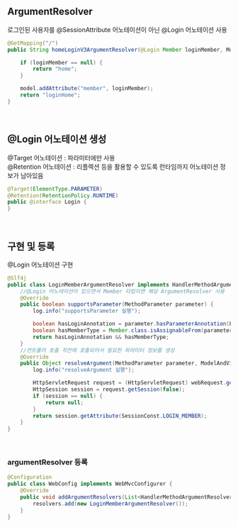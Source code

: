 ## ArgumentResolver
로그인된 사용자를 @SessionAttribute 어노테이션이 아닌 @Login 어노테이션 사용  
````java
@GetMapping("/")
public String homeLoginV3ArgumentResolver(@Login Member loginMember, Model model) {

    if (loginMember == null) {
        return "home";
    }

    model.addAttribute("member", loginMember);
    return "loginHome";
}
````

<br>

## @Login 어노테이션 생성
@Target 어노테이션 : 파라미터에만 사용  
@Retention 어노테이션 : 리플렉션 등을 활용할 수 있도록 런타임까지 어노테이션 정보가 남아있음  
````java
@Target(ElementType.PARAMETER)
@Retention(RetentionPolicy.RUNTIME)
public @interface Login {
}
````

<br>

## 구현 및 등록
@Login 어노테이션 구현  
````java
@Slf4j
public class LoginMemberArgumentResolver implements HandlerMethodArgumentResolver {
    //@Login 어노테이션이 있으면서 Member 타입이면 해당 ArgumentResolver 사용
    @Override
    public boolean supportsParameter(MethodParameter parameter) {
        log.info("supportsParameter 실행");

        boolean hasLoginAnnotation = parameter.hasParameterAnnotation(Login.class);
        boolean hasMemberType = Member.class.isAssignableFrom(parameter.getParameterType());
        return hasLoginAnnotation && hasMemberType;
    }
    //컨트롤러 호출 직전에 호출되어서 필요한 파라미터 정보를 생성
    @Override
    public Object resolveArgument(MethodParameter parameter, ModelAndViewContainer mavContainer, NativeWebRequest webRequest, WebDataBinderFactory binderFactory) throws Exception {
        log.info("resolveArgument 실행");

        HttpServletRequest request = (HttpServletRequest) webRequest.getNativeRequest();
        HttpSession session = request.getSession(false);
        if (session == null) {
            return null;
        }
        return session.getAttribute(SessionConst.LOGIN_MEMBER);
    }
}
````

<br>

### argumentResolver 등록
````java
@Configuration
public class WebConfig implements WebMvcConfigurer {
    @Override
    public void addArgumentResolvers(List<HandlerMethodArgumentResolver> resolvers) {
        resolvers.add(new LoginMemberArgumentResolver());
    }
}
````

<br>
